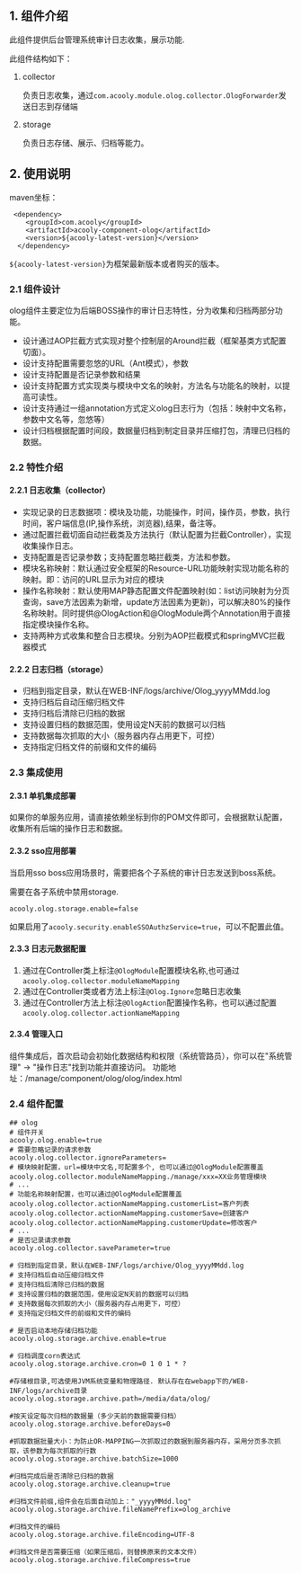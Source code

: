 <!-- title: 审计日志组件  -->
<!-- type: app -->
<!-- author: zhangpu,qiubo -->

## 1. 组件介绍

此组件提供后台管理系统审计日志收集，展示功能.

此组件结构如下：

1. collector

    负责日志收集，通过`com.acooly.module.olog.collector.OlogForwarder`发送日志到存储端

2. storage

    负责日志存储、展示、归档等能力。

## 2. 使用说明

maven坐标：

     <dependency>
        <groupId>com.acooly</groupId>
        <artifactId>acooly-component-olog</artifactId>
        <version>${acooly-latest-version}</version>
      </dependency>

`${acooly-latest-version}`为框架最新版本或者购买的版本。
    
### 2.1 组件设计

olog组件主要定位为后端BOSS操作的审计日志特性，分为收集和归档两部分功能。

* 设计通过AOP拦截方式实现对整个控制层的Around拦截（框架基类方式配置切面）。
* 设计支持配置需要忽悠的URL（Ant模式），参数
* 设计支持配置是否记录参数和结果
* 设计支持配置方式实现类与模块中文名的映射，方法名与功能名的映射，以提高可读性。
* 设计支持通过一组annotation方式定义olog日志行为（包括：映射中文名称，参数中文名等，忽悠等）
* 设计归档根据配置时间段，数据量归档到制定目录并压缩打包，清理已归档的数据。

    
### 2.2 特性介绍

#### 2.2.1 日志收集（collector）

   * 实现记录的日志数据项：模块及功能，功能操作，时间，操作员，参数，执行时间，客户端信息(IP,操作系统，浏览器),结果，备注等。
   * 通过配置拦截切面自动拦截类及方法执行（默认配置为拦截Controller），实现收集操作日志。
   * 支持配置是否记录参数；支持配置忽略拦截类，方法和参数。
   * 模块名称映射：默认通过安全框架的Resource-URL功能映射实现功能名称的映射。即：访问的URL显示为对应的模块
   * 操作名称映射：默认使用MAP静态配置文件配置映射(如：list访问映射为分页查询，save方法因素为新增，update方法因素为更新)，可以解决80%的操作名称映射。同时提供@OlogAction和@OlogModule两个Annotation用于直接指定模块操作名称。
   * 支持两种方式收集和整合日志模块。分别为AOP拦截模式和springMVC拦截器模式
   
#### 2.2.2 日志归档（storage）
   
   * 归档到指定目录，默认在WEB-INF/logs/archive/Olog_yyyyMMdd.log
   * 支持归档后自动压缩归档文件
   * 支持归档后清除已归档的数据
   * 支持设置归档的数据范围，使用设定N天前的数据可以归档
   * 支持数据每次抓取的大小（服务器内存占用更下，可控）
   * 支持指定归档文件的前缀和文件的编码    

### 2.3 集成使用

#### 2.3.1 单机集成部署

如果你的单服务应用，请直接依赖坐标到你的POM文件即可，会根据默认配置，收集所有后端的操作日志和数据。

#### 2.3.2 sso应用部署

当启用sso boss应用场景时，需要把各个子系统的审计日志发送到boss系统。

需要在各子系统中禁用storage.

    acooly.olog.storage.enable=false

如果启用了`acooly.security.enableSSOAuthzService=true`，可以不配置此值。

#### 2.3.3 日志元数据配置

1. 通过在Controller类上标注`@OlogModule`配置模块名称,也可通过`acooly.olog.collector.moduleNameMapping`
2. 通过在Controller类或者方法上标注`@Olog.Ignore`忽略日志收集
3. 通过在Controller方法上标注`@OlogAction`配置操作名称，也可以通过配置`acooly.olog.collector.actionNameMapping`

#### 2.3.4 管理入口

组件集成后，首次启动会初始化数据结构和权限（系统管路员），你可以在"系统管理" -> "操作日志"找到功能并直接访问。
功能地址：/manage/component/olog/olog/index.html

### 2.4 组件配置

    ## olog
    # 组件开关
    acooly.olog.enable=true
    # 需要忽略记录的请求参数
    acooly.olog.collector.ignoreParameters=
    # 模块映射配置，url=模块中文名,可配置多个, 也可以通过@OlogModule配置覆盖
    acooly.olog.collector.moduleNameMapping./manage/xxx=XX业务管理模块
    # ...
    # 功能名称映射配置，也可以通过@OlogModule配置覆盖
    acooly.olog.collector.actionNameMapping.customerList=客户列表
    acooly.olog.collector.actionNameMapping.customerSave=创建客户
    acooly.olog.collector.actionNameMapping.customerUpdate=修改客户
    # ...
    # 是否记录请求参数
    acooly.olog.collector.saveParameter=true
    
    # 归档到指定目录，默认在WEB-INF/logs/archive/Olog_yyyyMMdd.log
    # 支持归档后自动压缩归档文件
    # 支持归档后清除已归档的数据
    # 支持设置归档的数据范围，使用设定N天前的数据可以归档
    # 支持数据每次抓取的大小（服务器内存占用更下，可控）
    # 支持指定归档文件的前缀和文件的编码
    
    # 是否启动本地存储归档功能
    acooly.olog.storage.archive.enable=true
    
    # 归档调度corn表达式
    acooly.olog.storage.archive.cron=0 1 0 1 * ?
    
    #存储根目录,可选使用JVM系统变量和物理路径. 默认存在在webapp下的/WEB-INF/logs/archive目录
    acooly.olog.storage.archive.path=/media/data/olog/
    
    #按天设定每次归档的数据量（多少天前的数据需要归档）
    acooly.olog.storage.archive.beforeDays=0
    
    #抓取数据批量大小：为防止OR-MAPPING一次抓取过的数据到服务器内存，采用分页多次抓取，该参数为每次抓取的行数
    acooly.olog.storage.archive.batchSize=1000
    
    #归档完成后是否清除已归档的数据
    acooly.olog.storage.archive.cleanup=true
    
    #归档文件前缀,组件会在后面自动加上："_yyyyMMdd.log"
    acooly.olog.storage.archive.fileNamePrefix=olog_archive
    
    #归档文件的编码
    acooly.olog.storage.archive.fileEncoding=UTF-8
    
    #归档文件是否需要压缩（如果压缩后，则替换原来的文本文件）
    acooly.olog.storage.archive.fileCompress=true




